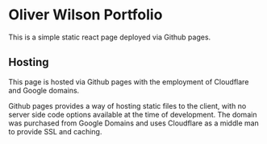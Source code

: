 # Oliver Wilson Portfolio

This is a simple static react page deployed via Github pages.

## Hosting
This page is hosted via Github pages with the employment of Cloudflare and Google domains.

Github pages provides a way of hosting static files to the client, with no server side code options available at the time of development. The domain was purchased from Google Domains and uses Cloudflare as a middle man to provide SSL and caching.

